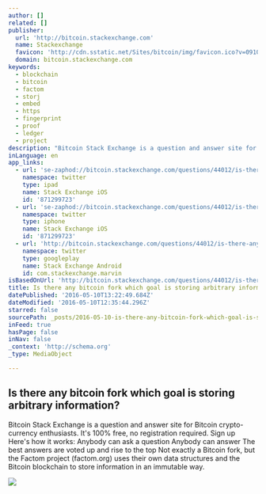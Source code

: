 ```yaml
---
author: []
related: []
publisher:
  url: 'http://bitcoin.stackexchange.com'
  name: Stackexchange
  favicon: 'http://cdn.sstatic.net/Sites/bitcoin/img/favicon.ico?v=0910168c5c65'
  domain: bitcoin.stackexchange.com
keywords:
  - blockchain
  - bitcoin
  - factom
  - storj
  - embed
  - https
  - fingerprint
  - proof
  - ledger
  - project
description: "Bitcoin Stack Exchange is a question and answer site for Bitcoin crypto-currency enthusiasts. It's 100% free, no registration required. Sign up Here's how it works: Anybody can ask a question Anybody can answer The best answers are voted up and rise to the top Not exactly a Bitcoin fork, but the Factom project (factom.org) uses their own data structures and the Bitcoin blockchain to store information in an immutable way."
inLanguage: en
app_links:
  - url: 'se-zaphod://bitcoin.stackexchange.com/questions/44012/is-there-any-bitcoin-fork-which-goal-is-storing-arbitrary-information'
    namespace: twitter
    type: ipad
    name: Stack Exchange iOS
    id: '871299723'
  - url: 'se-zaphod://bitcoin.stackexchange.com/questions/44012/is-there-any-bitcoin-fork-which-goal-is-storing-arbitrary-information'
    namespace: twitter
    type: iphone
    name: Stack Exchange iOS
    id: '871299723'
  - url: 'http://bitcoin.stackexchange.com/questions/44012/is-there-any-bitcoin-fork-which-goal-is-storing-arbitrary-information'
    namespace: twitter
    type: googleplay
    name: Stack Exchange Android
    id: com.stackexchange.marvin
isBasedOnUrl: 'http://bitcoin.stackexchange.com/questions/44012/is-there-any-bitcoin-fork-which-goal-is-storing-arbitrary-information'
title: Is there any bitcoin fork which goal is storing arbitrary information?
datePublished: '2016-05-10T13:22:49.684Z'
dateModified: '2016-05-10T12:35:44.296Z'
starred: false
sourcePath: _posts/2016-05-10-is-there-any-bitcoin-fork-which-goal-is-storing-arbitrary-in.md
inFeed: true
hasPage: false
inNav: false
_context: 'http://schema.org'
_type: MediaObject

---
```

<article style=""><h1>Is there any bitcoin fork which goal is storing arbitrary information?</h1><p>Bitcoin Stack Exchange is a question and answer site for Bitcoin crypto-currency enthusiasts. It's 100% free, no registration required. Sign up Here's how it works: Anybody can ask a question Anybody can answer The best answers are voted up and rise to the top Not exactly a Bitcoin fork, but the Factom project (factom.org) uses their own data structures and the Bitcoin blockchain to store information in an immutable way.</p><img src="http://cdn.sstatic.net/Sites/bitcoin/img/apple-touch-icon.png?v=a43e5a337e6b&amp;a" /></article>